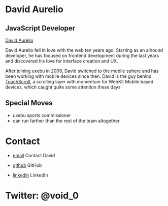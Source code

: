 David Aurelio
=============

JavaScript Developer
--------------------

[David Aurelio](/media/img/team/aurelio.jpg)

David Aurelio fell in love with the web ten years ago. Starting as an allround developer, he has focused on frontend development during the last years and discovered his love for interface creation and UX. 

After joining uxebu in 2009, David switched to the mobile sphere and has been working with mobile devices since then. David is the guy behind [TouchScroll](http://uxebu.com/blog/2010/04/27/touchscroll-a-scrolling-layer-for-webkit-mobile/), a scrolling layer with momentum for WebKit Mobile based devices, which caught quite some attention these days

Special Moves
-------------

* uxebu sports commissioner
* can run farther than the rest of the team altogether

Contact
=======

* [email](/#contact-form)
  Contact David

* [github](https://github.com/davidaurelio)
  GitHub

* [linkedin](http://www.linkedin.com/pub/david-aurelio/12/3a/929)
  LinkedIn

Twitter: @void_0
================
